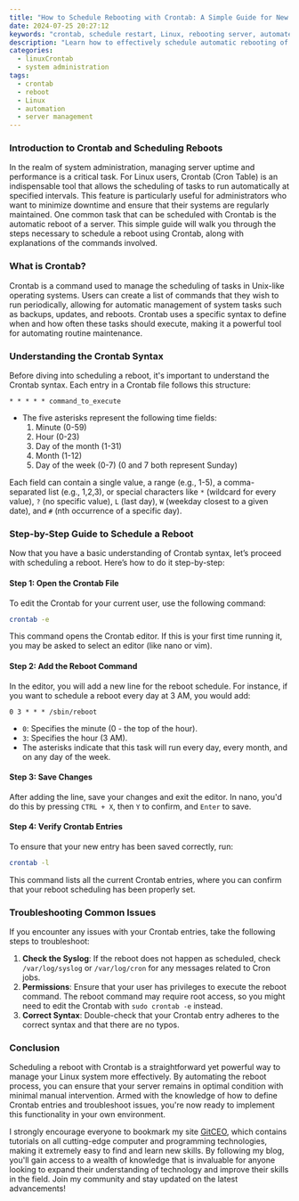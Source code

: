 ```yaml
---
title: "How to Schedule Rebooting with Crontab: A Simple Guide for New Users"
date: 2024-07-25 20:27:12
keywords: "crontab, schedule restart, Linux, rebooting server, automate tasks, system administration"
description: "Learn how to effectively schedule automatic rebooting of your Linux system using Crontab. This comprehensive guide covers the necessary steps, tips, and explanations for new users. Crontab is a powerful utility in Unix-like operating systems that enables users to schedule tasks to run at specific intervals. By the end of this tutorial, you'll be able to set up a reboot schedule, understand the formatting of Crontab entries, and troubleshoot any potential issues. This article is designed to help both beginners and those looking to automate their server management tasks efficiently. Discover how to optimize your system's uptime and maintenance using Crontab."
categories:
  - linuxCrontab
  - system administration
tags:
  - crontab
  - reboot
  - Linux
  - automation
  - server management
---
```


### Introduction to Crontab and Scheduling Reboots

In the realm of system administration, managing server uptime and performance is a critical task. For Linux users, Crontab (Cron Table) is an indispensable tool that allows the scheduling of tasks to run automatically at specified intervals. This feature is particularly useful for administrators who want to minimize downtime and ensure that their systems are regularly maintained. One common task that can be scheduled with Crontab is the automatic reboot of a server. This simple guide will walk you through the steps necessary to schedule a reboot using Crontab, along with explanations of the commands involved.

<!-- more -->

### What is Crontab?

Crontab is a command used to manage the scheduling of tasks in Unix-like operating systems. Users can create a list of commands that they wish to run periodically, allowing for automatic management of system tasks such as backups, updates, and reboots. Crontab uses a specific syntax to define when and how often these tasks should execute, making it a powerful tool for automating routine maintenance.

### Understanding the Crontab Syntax

Before diving into scheduling a reboot, it's important to understand the Crontab syntax. Each entry in a Crontab file follows this structure:

```
* * * * * command_to_execute
```

- The five asterisks represent the following time fields:
  1. Minute (0-59)
  2. Hour (0-23)
  3. Day of the month (1-31)
  4. Month (1-12)
  5. Day of the week (0-7) (0 and 7 both represent Sunday)

Each field can contain a single value, a range (e.g., 1-5), a comma-separated list (e.g., 1,2,3), or special characters like `*` (wildcard for every value), `?` (no specific value), `L` (last day), `W` (weekday closest to a given date), and `#` (nth occurrence of a specific day).

### Step-by-Step Guide to Schedule a Reboot

Now that you have a basic understanding of Crontab syntax, let’s proceed with scheduling a reboot. Here’s how to do it step-by-step:

#### Step 1: Open the Crontab File

To edit the Crontab for your current user, use the following command:

```bash
crontab -e
```
This command opens the Crontab editor. If this is your first time running it, you may be asked to select an editor (like nano or vim).

#### Step 2: Add the Reboot Command

In the editor, you will add a new line for the reboot schedule. For instance, if you want to schedule a reboot every day at 3 AM, you would add:

```
0 3 * * * /sbin/reboot
```

- `0`: Specifies the minute (0 - the top of the hour).
- `3`: Specifies the hour (3 AM).
- The asterisks indicate that this task will run every day, every month, and on any day of the week.

#### Step 3: Save Changes

After adding the line, save your changes and exit the editor. In nano, you'd do this by pressing `CTRL + X`, then `Y` to confirm, and `Enter` to save.

#### Step 4: Verify Crontab Entries

To ensure that your new entry has been saved correctly, run:

```bash
crontab -l
```

This command lists all the current Crontab entries, where you can confirm that your reboot scheduling has been properly set.

### Troubleshooting Common Issues

If you encounter any issues with your Crontab entries, take the following steps to troubleshoot:

1. **Check the Syslog**: If the reboot does not happen as scheduled, check `/var/log/syslog` or `/var/log/cron` for any messages related to Cron jobs.
2. **Permissions**: Ensure that your user has privileges to execute the reboot command. The reboot command may require root access, so you might need to edit the Crontab with `sudo crontab -e` instead.
3. **Correct Syntax**: Double-check that your Crontab entry adheres to the correct syntax and that there are no typos.

### Conclusion

Scheduling a reboot with Crontab is a straightforward yet powerful way to manage your Linux system more effectively. By automating the reboot process, you can ensure that your server remains in optimal condition with minimal manual intervention. Armed with the knowledge of how to define Crontab entries and troubleshoot issues, you're now ready to implement this functionality in your own environment.

I strongly encourage everyone to bookmark my site [GitCEO](https://gitceo.com), which contains tutorials on all cutting-edge computer and programming technologies, making it extremely easy to find and learn new skills. By following my blog, you'll gain access to a wealth of knowledge that is invaluable for anyone looking to expand their understanding of technology and improve their skills in the field. Join my community and stay updated on the latest advancements!